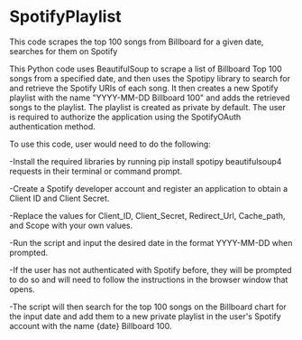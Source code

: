 # SpotifyPlaylist
This code scrapes the top 100 songs from Billboard for a given date, searches for them on Spotify

This Python code uses BeautifulSoup to scrape a list of Billboard Top 100 songs from a specified date, and then uses the Spotipy library to search for and retrieve the Spotify URIs of each song. 
It then creates a new Spotify playlist with the name "YYYY-MM-DD Billboard 100" and adds the retrieved songs to the playlist. 
The playlist is created as private by default. The user is required to authorize the application using the SpotifyOAuth authentication method.


To use this code, user would need to do the following:

-Install the required libraries by running pip install spotipy beautifulsoup4 requests in their terminal or command prompt.

-Create a Spotify developer account and register an application to obtain a Client ID and Client Secret.

-Replace the values for Client_ID, Client_Secret, Redirect_Url, Cache_path, and Scope with your own values.

-Run the script and input the desired date in the format YYYY-MM-DD when prompted.

-If the user has not authenticated with Spotify before, they will be prompted to do so and will need to follow the instructions in the browser window that opens.

-The script will then search for the top 100 songs on the Billboard chart for the input date and add them to a new private playlist in the user's Spotify account with the name {date} Billboard 100.
